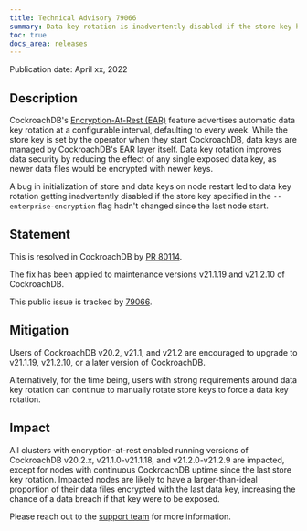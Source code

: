 ```yaml
---
title: Technical Advisory 79066
summary: Data key rotation is inadvertently disabled if the store key hasn't changed since the last node start
toc: true
docs_area: releases
---
```


Publication date: April xx, 2022

## Description

CockroachDB's [Encryption-At-Rest (EAR)](../{{site.versions["stable"]}}/encryption.html) feature advertises automatic data key rotation at a configurable interval, defaulting to every week. While the store key is set by the operator when they start CockroachDB, data keys are managed by CockroachDB's EAR layer itself. Data key rotation improves data security by reducing the effect of any single exposed data key, as newer data files would be encrypted with newer keys.

A bug in initialization of store and data keys on node restart led to data key rotation getting inadvertently disabled if the store key specified in the `--enterprise-encryption` flag hadn't changed since the last node start.

## Statement

This is resolved in CockroachDB by [PR 80114](https://github.com/cockroachdb/cockroach/pull/80114).

The fix has been applied to maintenance versions v21.1.19 and v21.2.10 of CockroachDB.

This public issue is tracked by [79066](https://github.com/cockroachdb/cockroach/issues/79066).

## Mitigation

Users of CockroachDB v20.2, v21.1, and v21.2 are encouraged to upgrade to v21.1.19, v21.2.10, or a later version of CockroachDB.

Alternatively, for the time being, users with strong requirements around data key rotation can continue to manually rotate store keys to force a data key rotation.

## Impact

All clusters with encryption-at-rest enabled running versions of CockroachDB v20.2.x, v21.1.0-v21.1.18, and v21.2.0-v21.2.9 are impacted, except for nodes with continuous CockroachDB uptime since the last store key rotation. Impacted nodes are likely to have a larger-than-ideal proportion of their data files encrypted with the last data key, increasing the chance of a data breach if that key were to be exposed.

Please reach out to the [support team](https://support.cockroachlabs.com/) for more information.
